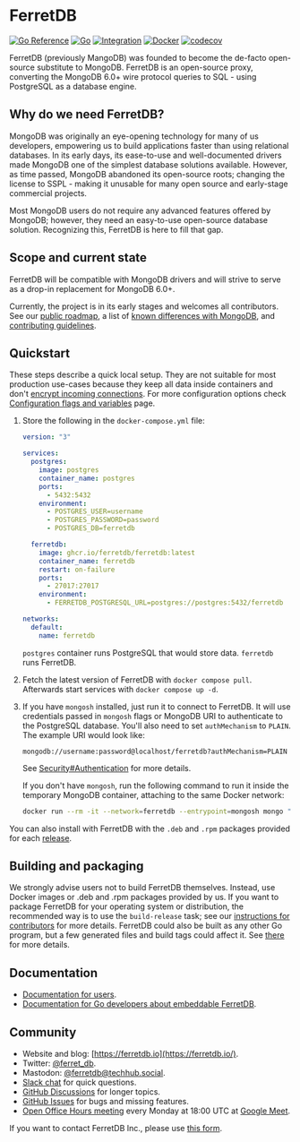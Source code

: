 # FerretDB

[![Go Reference](https://pkg.go.dev/badge/github.com/FerretDB/FerretDB/ferretdb.svg)](https://pkg.go.dev/github.com/FerretDB/FerretDB/ferretdb)
[![Go](https://github.com/FerretDB/FerretDB/actions/workflows/go.yml/badge.svg?branch=main)](https://github.com/FerretDB/FerretDB/actions/workflows/go.yml)
[![Integration](https://github.com/FerretDB/FerretDB/actions/workflows/integration.yml/badge.svg?branch=main)](https://github.com/FerretDB/FerretDB/actions/workflows/integration.yml)
[![Docker](https://github.com/FerretDB/FerretDB/actions/workflows/docker.yml/badge.svg?branch=main)](https://github.com/FerretDB/FerretDB/actions/workflows/docker.yml)
[![codecov](https://codecov.io/gh/FerretDB/FerretDB/branch/main/graph/badge.svg?token=JZ56XFT3DM)](https://codecov.io/gh/FerretDB/FerretDB)

FerretDB (previously MangoDB) was founded to become the de-facto open-source substitute to MongoDB.
FerretDB is an open-source proxy, converting the MongoDB 6.0+ wire protocol queries to SQL -
using PostgreSQL as a database engine.

## Why do we need FerretDB?

MongoDB was originally an eye-opening technology for many of us developers,
empowering us to build applications faster than using relational databases.
In its early days, its ease-to-use and well-documented drivers made MongoDB one of the simplest database solutions available.
However, as time passed, MongoDB abandoned its open-source roots;
changing the license to SSPL - making it unusable for many open source and early-stage commercial projects.

Most MongoDB users do not require any advanced features offered by MongoDB;
however, they need an easy-to-use open-source database solution.
Recognizing this, FerretDB is here to fill that gap.

## Scope and current state

FerretDB will be compatible with MongoDB drivers and will strive to serve as a drop-in replacement for MongoDB 6.0+.

Currently, the project is in its early stages and welcomes all contributors.
See our [public roadmap](https://github.com/orgs/FerretDB/projects/2/views/1),
a list of [known differences with MongoDB](https://docs.ferretdb.io/diff/),
and [contributing guidelines](CONTRIBUTING.md).

## Quickstart

These steps describe a quick local setup.
They are not suitable for most production use-cases because they keep all data
inside containers and don't [encrypt incoming connections](https://docs.ferretdb.io/security/#securing-connections-with-tls/).
For more configuration options check [Configuration flags and variables](https://docs.ferretdb.io/flags/) page.

1. Store the following in the `docker-compose.yml` file:

   ```yaml
   version: "3"

   services:
     postgres:
       image: postgres
       container_name: postgres
       ports:
         - 5432:5432
       environment:
         - POSTGRES_USER=username
         - POSTGRES_PASSWORD=password
         - POSTGRES_DB=ferretdb

     ferretdb:
       image: ghcr.io/ferretdb/ferretdb:latest
       container_name: ferretdb
       restart: on-failure
       ports:
         - 27017:27017
       environment:
         - FERRETDB_POSTGRESQL_URL=postgres://postgres:5432/ferretdb

   networks:
     default:
       name: ferretdb
   ```

   `postgres` container runs PostgreSQL that would store data.
   `ferretdb` runs FerretDB.

2. Fetch the latest version of FerretDB with `docker compose pull`.
   Afterwards start services with `docker compose up -d`.

3. If you have `mongosh` installed, just run it to connect to FerretDB.
   It will use credentials passed in `mongosh` flags or MongoDB URI to authenticate to the PostgreSQL database.
   You'll also need to set `authMechanism` to `PLAIN`.
   The example URI would look like:

   ```text
   mongodb://username:password@localhost/ferretdb?authMechanism=PLAIN
   ```

   See [Security#Authentication](../security.md#authentication) for more details.

   If you don't have `mongosh`, run the following command to run it inside the temporary MongoDB container, attaching to the same Docker network:

   ```sh
   docker run --rm -it --network=ferretdb --entrypoint=mongosh mongo "mongodb://username:password@ferretdb/ferretdb?authMechanism=PLAIN"
   ```

You can also install with FerretDB with the `.deb` and `.rpm` packages
provided for each [release](https://github.com/FerretDB/FerretDB/releases).

## Building and packaging

We strongly advise users not to build FerretDB themselves.
Instead, use Docker images or .deb and .rpm packages provided by us.
If you want to package FerretDB for your operating system or distribution,
the recommended way is to use the `build-release` task;
see our [instructions for contributors](CONTRIBUTING.md) for more details.
FerretDB could also be built as any other Go program,
but a few generated files and build tags could affect it.
See [there](https://pkg.go.dev/github.com/FerretDB/FerretDB/build/version) for more details.

## Documentation

* [Documentation for users](https://docs.ferretdb.io/).
* [Documentation for Go developers about embeddable FerretDB](https://pkg.go.dev/github.com/FerretDB/FerretDB/ferretdb).

## Community

* Website and blog: [https://ferretdb.io](https://ferretdb.io/).
* Twitter: [@ferret_db](https://twitter.com/ferret_db).
* Mastodon: [@ferretdb@techhub.social](https://techhub.social/@ferretdb).
* [Slack chat](https://join.slack.com/t/ferretdb/shared_invite/zt-zqe9hj8g-ZcMG3~5Cs5u9uuOPnZB8~A) for quick questions.
* [GitHub Discussions](https://github.com/FerretDB/FerretDB/discussions) for longer topics.
* [GitHub Issues](https://github.com/FerretDB/FerretDB/issues) for bugs and missing features.
* [Open Office Hours meeting](https://calendar.google.com/event?action=TEMPLATE&tmeid=NjNkdTkyN3VoNW5zdHRiaHZybXFtb2l1OWtfMjAyMTEyMTNUMTgwMDAwWiBjX24zN3RxdW9yZWlsOWIwMm0wNzQwMDA3MjQ0QGc&tmsrc=c_n37tquoreil9b02m0740007244%40group.calendar.google.com&scp=ALL)
  every Monday at 18:00 UTC at [Google Meet](https://meet.google.com/mcb-arhw-qbq).

If you want to contact FerretDB Inc., please use [this form](https://www.ferretdb.io/contact/).

